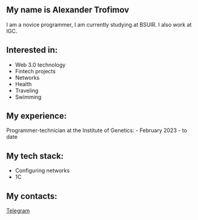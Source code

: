 ## My name is Alexander Trofimov

I am a novice programmer, I am currently studying at BSUIR. I also work at IGC.

## Interested in:

 - Web 3.0 technology
 - Fintech projects
 - Networks
 -   Health
-   Traveling
- Swimming


## My experience:
Programmer-technician at the Institute of Genetics: -   February 2023 - to date


## My tech stack:

 -  Configuring networks
 - 1С


## My contacts:
[Telegram](https://t.me/trofimovby)

